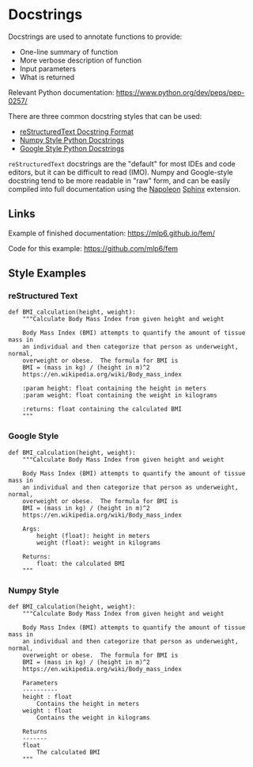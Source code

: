 # Docstrings

Docstrings are used to annotate functions to provide:
* One-line summary of function
* More verbose description of function
* Input parameters
* What is returned

Relevant Python documentation: https://www.python.org/dev/peps/pep-0257/

There are three common docstring styles that can be used:
* [reStructuredText Docstring Format](https://www.python.org/dev/peps/pep-0287/)
* [Numpy Style Python Docstrings](https://numpydoc.readthedocs.io/en/latest/format.html#docstring-standard)
* [Google Style Python Docstrings](https://sphinxcontrib-napoleon.readthedocs.io/en/latest/example_google.html)

`reStructuredText` docstrings are the "default" for most IDEs and code editors,
but it can be difficult to read (IMO).  Numpy and Google-style docstring tend
to be more readable in "raw" form, and can be easily compiled into full
documentation using the
[Napoleon](https://sphinxcontrib-napoleon.readthedocs.io/en/latest/index.html#)
[Sphinx](sphinx.md) extension.

## Links
Example of finished documentation:
https://mlp6.github.io/fem/

Code for this example: https://github.com/mlp6/fem

## Style Examples
### reStructured Text
```
def BMI_calculation(height, weight):
    """Calculate Body Mass Index from given height and weight
    
    Body Mass Index (BMI) attempts to quantify the amount of tissue mass in
    an individual and then categorize that person as underweight, normal,
    overweight or obese.  The formula for BMI is
    BMI = (mass in kg) / (height in m)^2
    https://en.wikipedia.org/wiki/Body_mass_index

    :param height: float containing the height in meters
    :param weight: float containing the weight in kilograms

    :returns: float containing the calculated BMI
    """
```

### Google Style
```
def BMI_calculation(height, weight):
    """Calculate Body Mass Index from given height and weight
    
    Body Mass Index (BMI) attempts to quantify the amount of tissue mass in
    an individual and then categorize that person as underweight, normal,
    overweight or obese.  The formula for BMI is
    BMI = (mass in kg) / (height in m)^2
    https://en.wikipedia.org/wiki/Body_mass_index

    Args:
        height (float): height in meters
        weight (float): weight in kilograms

    Returns:
        float: the calculated BMI
    """
```

### Numpy Style
```
def BMI_calculation(height, weight):
    """Calculate Body Mass Index from given height and weight
    
    Body Mass Index (BMI) attempts to quantify the amount of tissue mass in
    an individual and then categorize that person as underweight, normal,
    overweight or obese.  The formula for BMI is
    BMI = (mass in kg) / (height in m)^2
    https://en.wikipedia.org/wiki/Body_mass_index

    Parameters
    ----------
    height : float
        Contains the height in meters
    weight : float 
        Contains the weight in kilograms

    Returns
    -------
    float 
        The calculated BMI
    """
```
